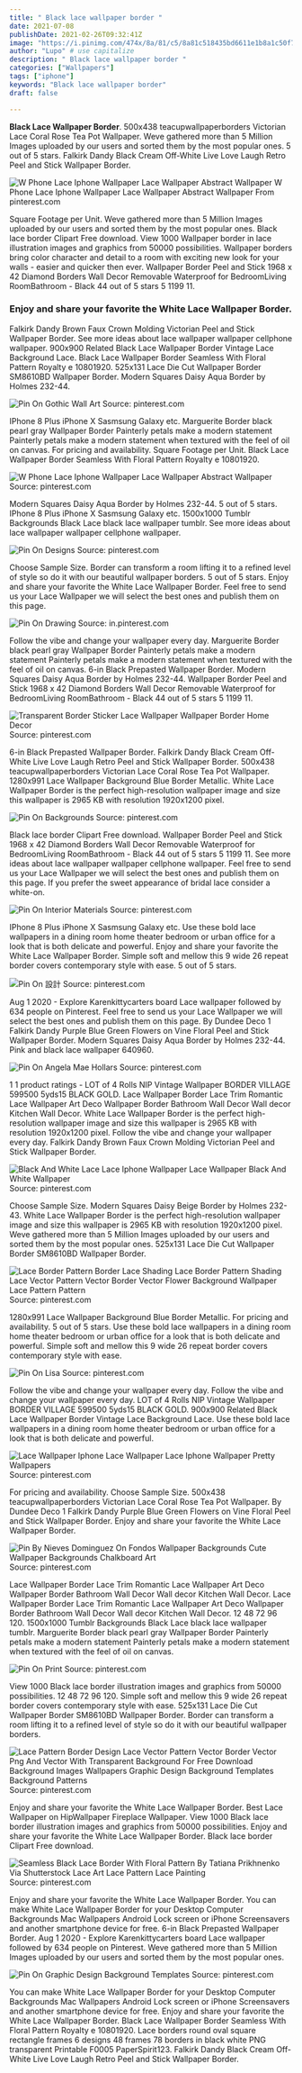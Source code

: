 ```yaml
---
title: " Black lace wallpaper border "
date: 2021-07-08
publishDate: 2021-02-26T09:32:41Z
image: "https://i.pinimg.com/474x/8a/81/c5/8a81c518435bd6611e1b8a1c50f7d8b0.jpg"
author: "Lupo" # use capitalize
description: " Black lace wallpaper border "
categories: ["Wallpapers"]
tags: ["iphone"]
keywords: "Black lace wallpaper border"
draft: false

---
```



**Black Lace Wallpaper Border**. 500x438 teacupwallpaperborders Victorian Lace Coral Rose Tea Pot Wallpaper. Weve gathered more than 5 Million Images uploaded by our users and sorted them by the most popular ones. 5 out of 5 stars. Falkirk Dandy Black Cream Off-White Live Love Laugh Retro Peel and Stick Wallpaper Border.

![W Phone Lace Iphone Wallpaper Lace Wallpaper Abstract Wallpaper](https://i.pinimg.com/originals/3c/93/10/3c9310eb52abbd33732c4b7d9e3bdb2c.jpg "W Phone Lace Iphone Wallpaper Lace Wallpaper Abstract Wallpaper")
W Phone Lace Iphone Wallpaper Lace Wallpaper Abstract Wallpaper From pinterest.com


Square Footage per Unit. Weve gathered more than 5 Million Images uploaded by our users and sorted them by the most popular ones. Black lace border Clipart Free download. View 1000 Wallpaper border in lace illustration images and graphics from 50000 possibilities. Wallpaper borders bring color character and detail to a room with exciting new look for your walls - easier and quicker then ever. Wallpaper Border Peel and Stick 1968 x 42 Diamond Borders Wall Decor Removable Waterproof for BedroomLiving RoomBathroom - Black 44 out of 5 stars 5 1199 11.

### Enjoy and share your favorite the White Lace Wallpaper Border.

Falkirk Dandy Brown Faux Crown Molding Victorian Peel and Stick Wallpaper Border. See more ideas about lace wallpaper wallpaper cellphone wallpaper. 900x900 Related Black Lace Wallpaper Border Vintage Lace Background Lace. Black Lace Wallpaper Border Seamless With Floral Pattern Royalty e 10801920. 525x131 Lace Die Cut Wallpaper Border SM8610BD Wallpaper Border. Modern Squares Daisy Aqua Border by Holmes 232-44.


![Pin On Gothic Wall Art](https://i.pinimg.com/originals/ce/9a/60/ce9a60c5e57a7844088f5089f011b7cb.png "Pin On Gothic Wall Art")
Source: pinterest.com

IPhone 8 Plus iPhone X Sasmsung Galaxy etc. Marguerite Border black pearl gray Wallpaper Border Painterly petals make a modern statement Painterly petals make a modern statement when textured with the feel of oil on canvas. For pricing and availability. Square Footage per Unit. Black Lace Wallpaper Border Seamless With Floral Pattern Royalty e 10801920.

![W Phone Lace Iphone Wallpaper Lace Wallpaper Abstract Wallpaper](https://i.pinimg.com/originals/3c/93/10/3c9310eb52abbd33732c4b7d9e3bdb2c.jpg "W Phone Lace Iphone Wallpaper Lace Wallpaper Abstract Wallpaper")
Source: pinterest.com

Modern Squares Daisy Aqua Border by Holmes 232-44. 5 out of 5 stars. IPhone 8 Plus iPhone X Sasmsung Galaxy etc. 1500x1000 Tumblr Backgrounds Black Lace black lace wallpaper tumblr. See more ideas about lace wallpaper wallpaper cellphone wallpaper.

![Pin On Designs](https://i.pinimg.com/originals/2f/8c/74/2f8c749c21346890072454f3bbba00a8.jpg "Pin On Designs")
Source: pinterest.com

Choose Sample Size. Border can transform a room lifting it to a refined level of style so do it with our beautiful wallpaper borders. 5 out of 5 stars. Enjoy and share your favorite the White Lace Wallpaper Border. Feel free to send us your Lace Wallpaper we will select the best ones and publish them on this page.

![Pin On Drawing](https://i.pinimg.com/originals/58/19/f8/5819f81f1769d142ca611e03e61ba949.jpg "Pin On Drawing")
Source: in.pinterest.com

Follow the vibe and change your wallpaper every day. Marguerite Border black pearl gray Wallpaper Border Painterly petals make a modern statement Painterly petals make a modern statement when textured with the feel of oil on canvas. 6-in Black Prepasted Wallpaper Border. Modern Squares Daisy Aqua Border by Holmes 232-44. Wallpaper Border Peel and Stick 1968 x 42 Diamond Borders Wall Decor Removable Waterproof for BedroomLiving RoomBathroom - Black 44 out of 5 stars 5 1199 11.

![Transparent Border Sticker Lace Wallpaper Wallpaper Border Home Decor](https://i.pinimg.com/originals/3e/4b/bd/3e4bbd5400969269acb140b430719162.jpg "Transparent Border Sticker Lace Wallpaper Wallpaper Border Home Decor")
Source: pinterest.com

6-in Black Prepasted Wallpaper Border. Falkirk Dandy Black Cream Off-White Live Love Laugh Retro Peel and Stick Wallpaper Border. 500x438 teacupwallpaperborders Victorian Lace Coral Rose Tea Pot Wallpaper. 1280x991 Lace Wallpaper Background Blue Border Metallic. White Lace Wallpaper Border is the perfect high-resolution wallpaper image and size this wallpaper is 2965 KB with resolution 1920x1200 pixel.

![Pin On Backgrounds](https://i.pinimg.com/originals/ce/e9/06/cee90658e99b66466fc46c4d59f02332.jpg "Pin On Backgrounds")
Source: pinterest.com

Black lace border Clipart Free download. Wallpaper Border Peel and Stick 1968 x 42 Diamond Borders Wall Decor Removable Waterproof for BedroomLiving RoomBathroom - Black 44 out of 5 stars 5 1199 11. See more ideas about lace wallpaper wallpaper cellphone wallpaper. Feel free to send us your Lace Wallpaper we will select the best ones and publish them on this page. If you prefer the sweet appearance of bridal lace consider a white-on.

![Pin On Interior Materials](https://i.pinimg.com/564x/c9/33/1e/c9331e5b1fa68a5fa99f62de22f42555.jpg "Pin On Interior Materials")
Source: pinterest.com

IPhone 8 Plus iPhone X Sasmsung Galaxy etc. Use these bold lace wallpapers in a dining room home theater bedroom or urban office for a look that is both delicate and powerful. Enjoy and share your favorite the White Lace Wallpaper Border. Simple soft and mellow this 9 wide 26 repeat border covers contemporary style with ease. 5 out of 5 stars.

![Pin On 設計](https://i.pinimg.com/736x/90/65/22/906522ffb31d1e3288c5786723a2f761.jpg "Pin On 設計")
Source: pinterest.com

Aug 1 2020 - Explore Karenkittycarters board Lace wallpaper followed by 634 people on Pinterest. Feel free to send us your Lace Wallpaper we will select the best ones and publish them on this page. By Dundee Deco 1 Falkirk Dandy Purple Blue Green Flowers on Vine Floral Peel and Stick Wallpaper Border. Modern Squares Daisy Aqua Border by Holmes 232-44. Pink and black lace wallpaper 640960.

![Pin On Angela Mae Hollars](https://i.pinimg.com/originals/66/75/02/667502e440c891a7821c8ab7510f879e.jpg "Pin On Angela Mae Hollars")
Source: pinterest.com

1 1 product ratings - LOT of 4 Rolls NIP Vintage Wallpaper BORDER VILLAGE 599500 5yds15 BLACK GOLD. Lace Wallpaper Border Lace Trim Romantic Lace Wallpaper Art Deco Wallpaper Border Bathroom Wall Decor Wall decor Kitchen Wall Decor. White Lace Wallpaper Border is the perfect high-resolution wallpaper image and size this wallpaper is 2965 KB with resolution 1920x1200 pixel. Follow the vibe and change your wallpaper every day. Falkirk Dandy Brown Faux Crown Molding Victorian Peel and Stick Wallpaper Border.

![Black And White Lace Lace Iphone Wallpaper Lace Wallpaper Black And White Wallpaper](https://i.pinimg.com/originals/05/e4/cd/05e4cdc151235b89e3a1f559346161b9.jpg "Black And White Lace Lace Iphone Wallpaper Lace Wallpaper Black And White Wallpaper")
Source: pinterest.com

Choose Sample Size. Modern Squares Daisy Beige Border by Holmes 232-43. White Lace Wallpaper Border is the perfect high-resolution wallpaper image and size this wallpaper is 2965 KB with resolution 1920x1200 pixel. Weve gathered more than 5 Million Images uploaded by our users and sorted them by the most popular ones. 525x131 Lace Die Cut Wallpaper Border SM8610BD Wallpaper Border.

![Lace Border Pattern Border Lace Shading Lace Border Pattern Shading Lace Vector Pattern Vector Border Vector Flower Background Wallpaper Lace Pattern Pattern](https://i.pinimg.com/736x/65/4b/c8/654bc8a9350b3a385278de3c54f9c656.jpg "Lace Border Pattern Border Lace Shading Lace Border Pattern Shading Lace Vector Pattern Vector Border Vector Flower Background Wallpaper Lace Pattern Pattern")
Source: pinterest.com

1280x991 Lace Wallpaper Background Blue Border Metallic. For pricing and availability. 5 out of 5 stars. Use these bold lace wallpapers in a dining room home theater bedroom or urban office for a look that is both delicate and powerful. Simple soft and mellow this 9 wide 26 repeat border covers contemporary style with ease.

![Pin On Lisa](https://i.pinimg.com/originals/e9/b4/da/e9b4dadd767f78a1a3677580522c2a26.jpg "Pin On Lisa")
Source: pinterest.com

Follow the vibe and change your wallpaper every day. Follow the vibe and change your wallpaper every day. LOT of 4 Rolls NIP Vintage Wallpaper BORDER VILLAGE 599500 5yds15 BLACK GOLD. 900x900 Related Black Lace Wallpaper Border Vintage Lace Background Lace. Use these bold lace wallpapers in a dining room home theater bedroom or urban office for a look that is both delicate and powerful.

![Lace Wallpaper Iphone Lace Wallpaper Lace Iphone Wallpaper Pretty Wallpapers](https://i.pinimg.com/originals/8d/0e/13/8d0e13131a453ba1414b0f166d13be5b.jpg "Lace Wallpaper Iphone Lace Wallpaper Lace Iphone Wallpaper Pretty Wallpapers")
Source: pinterest.com

For pricing and availability. Choose Sample Size. 500x438 teacupwallpaperborders Victorian Lace Coral Rose Tea Pot Wallpaper. By Dundee Deco 1 Falkirk Dandy Purple Blue Green Flowers on Vine Floral Peel and Stick Wallpaper Border. Enjoy and share your favorite the White Lace Wallpaper Border.

![Pin By Nieves Dominguez On Fondos Wallpaper Backgrounds Cute Wallpaper Backgrounds Chalkboard Art](https://i.pinimg.com/originals/24/bf/17/24bf1790d4ceeebf0fb72f67a9d4b82d.jpg "Pin By Nieves Dominguez On Fondos Wallpaper Backgrounds Cute Wallpaper Backgrounds Chalkboard Art")
Source: pinterest.com

Lace Wallpaper Border Lace Trim Romantic Lace Wallpaper Art Deco Wallpaper Border Bathroom Wall Decor Wall decor Kitchen Wall Decor. Lace Wallpaper Border Lace Trim Romantic Lace Wallpaper Art Deco Wallpaper Border Bathroom Wall Decor Wall decor Kitchen Wall Decor. 12 48 72 96 120. 1500x1000 Tumblr Backgrounds Black Lace black lace wallpaper tumblr. Marguerite Border black pearl gray Wallpaper Border Painterly petals make a modern statement Painterly petals make a modern statement when textured with the feel of oil on canvas.

![Pin On Print](https://i.pinimg.com/originals/27/f8/08/27f808e902c6ee1f6edb16e121671caa.jpg "Pin On Print")
Source: pinterest.com

View 1000 Black lace border illustration images and graphics from 50000 possibilities. 12 48 72 96 120. Simple soft and mellow this 9 wide 26 repeat border covers contemporary style with ease. 525x131 Lace Die Cut Wallpaper Border SM8610BD Wallpaper Border. Border can transform a room lifting it to a refined level of style so do it with our beautiful wallpaper borders.

![Lace Pattern Border Design Lace Vector Pattern Vector Border Vector Png And Vector With Transparent Background For Free Download Background Images Wallpapers Graphic Design Background Templates Background Patterns](https://i.pinimg.com/474x/ae/15/c5/ae15c55dd7c0c6da6899ba5ab30919e8.jpg "Lace Pattern Border Design Lace Vector Pattern Vector Border Vector Png And Vector With Transparent Background For Free Download Background Images Wallpapers Graphic Design Background Templates Background Patterns")
Source: pinterest.com

Enjoy and share your favorite the White Lace Wallpaper Border. Best Lace Wallpaper on HipWallpaper Fireplace Wallpaper. View 1000 Black lace border illustration images and graphics from 50000 possibilities. Enjoy and share your favorite the White Lace Wallpaper Border. Black lace border Clipart Free download.

![Seamless Black Lace Border With Floral Pattern By Tatiana Prikhnenko Via Shutterstock Lace Art Lace Pattern Lace Painting](https://i.pinimg.com/originals/d0/e9/2d/d0e92db39c35bca8cdbbe6eeae1b4105.jpg "Seamless Black Lace Border With Floral Pattern By Tatiana Prikhnenko Via Shutterstock Lace Art Lace Pattern Lace Painting")
Source: pinterest.com

Enjoy and share your favorite the White Lace Wallpaper Border. You can make White Lace Wallpaper Border for your Desktop Computer Backgrounds Mac Wallpapers Android Lock screen or iPhone Screensavers and another smartphone device for free. 6-in Black Prepasted Wallpaper Border. Aug 1 2020 - Explore Karenkittycarters board Lace wallpaper followed by 634 people on Pinterest. Weve gathered more than 5 Million Images uploaded by our users and sorted them by the most popular ones.

![Pin On Graphic Design Background Templates](https://i.pinimg.com/474x/8a/81/c5/8a81c518435bd6611e1b8a1c50f7d8b0.jpg "Pin On Graphic Design Background Templates")
Source: pinterest.com

You can make White Lace Wallpaper Border for your Desktop Computer Backgrounds Mac Wallpapers Android Lock screen or iPhone Screensavers and another smartphone device for free. Enjoy and share your favorite the White Lace Wallpaper Border. Black Lace Wallpaper Border Seamless With Floral Pattern Royalty e 10801920. Lace borders round oval square rectangle frames 6 designs 48 frames 78 borders in black white PNG transparent Printable F0005 PaperSpirit123. Falkirk Dandy Black Cream Off-White Live Love Laugh Retro Peel and Stick Wallpaper Border.

